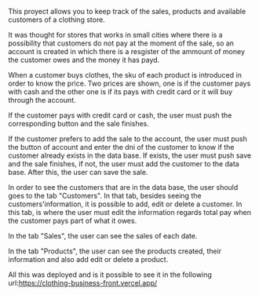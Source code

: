 This proyect allows you to keep track of the sales, products and available customers of a clothing store.

It was thought for stores that works in small cities where there is a possibility that customers do not pay at the moment of the sale, so an account is created in which there is a resgister of the ammount of money the customer owes and the money it has payd.

When a customer buys clothes, the sku of each product is introduced in order to know the price. Two prices are shown, one is if the customer pays with cash and the other one is if its pays with credit card or it will buy through the account.

If the customer pays with credit card or cash, the user must push the corresponding button and the sale finishes.

If the customer prefers to add the sale to the account, the user must push the button of account and enter the dni of the customer to know if the customer already exists in the data base. If exists, the user must push save and the sale finishes, if not, the user must add the customer to the data base. After this, the user can save the sale.

In order to see the customers that are in the data base, the user should goes to the tab "Customers". In that tab, besides seeing the customers'information, it is possible to add, edit or delete a customer. In this tab, is where the user must edit the information regards total pay when the customer pays part of what it owes.

In the tab "Sales", the user can see the sales of each date.

In the tab "Products", the user can see the products created, their information and also add edit or delete a product.

All this was deployed and is it possible to see it in the following url:https://clothing-business-front.vercel.app/

